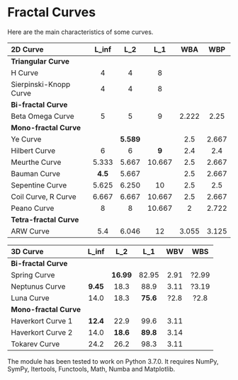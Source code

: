 # Fractal Curves

Here are the main characteristics of some curves.

|2D Curve               |  L_inf  |   L_2   |   L_1   |   WBA  |   WBP  |
|:---                   |  :---:  |  :---:  |  :---:  |  :---: |  :---: |
|**Triangular Curve**   |                                               |
|H Curve                |    4    |    4    |    8    |        |        |
|Sierpinski-Knopp Curve |    4    |    4    |    8    |        |        |
|**Bi-fractal Curve**   |         |         |         |        |        |
|Beta Omega Curve       |    5    |    5    |    9    |  2.222 |  2.25  |
|**Mono-fractal Curve** |                                               |
|Ye Curve               |         |**5.589**|         |  2.5   |  2.667 |
|Hilbert Curve          |    6    |    6    |  **9**  |  2.4   |  2.4   |
|Meurthe Curve          |  5.333  |  5.667  | 10.667  |  2.5   |  2.667 |
|Bauman Curve           | **4.5** |  5.667  |         |  2.5   |  2.667 |
|Sepentine Curve        |  5.625  |  6.250  |   10    |  2.5   |  2.5   |
|Coil Curve, R Curve    |  6.667  |  6.667  | 10.667  |  2.5   |  2.667 |
|Peano Curve            |    8    |    8    | 10.667  |   2    |  2.722 |
|**Tetra-fractal Curve**|                                               |
|ARW Curve              |   5.4   |  6.046  |   12    | 3.055  | 3.125  |

|3D Curve               |  L_inf  |   L_2   |   L_1   |   WBV  |   WBS  |
|:---                   |  :---:  |  :---:  |  :---:  |  :---: |  :---: |
|**Bi-fractal Curve**   |                                               |
|Spring Curve           |         |**16.99**|  82.95  |  2.91  |  ?2.99 |
|Neptunus Curve         |**9.45** |  18.3   |  88.9   |  3.11  |  ?3.19 |
|Luna Curve             |  14.0   |  18.3   |**75.6** |  ?2.8  |  ?2.8  |
|**Mono-fractal Curve**                                                 |
|Haverkort Curve 1      |**12.4** |  22.9   |  99.6   |  3.11  |        |
|Haverkort Curve 2      |  14.0   |**18.6** |**89.8** |  3.14  |        |
|Tokarev Curve          |  24.2   |  26.2   |  98.3   |  3.11  |        |

The module has been tested to work on Python 3.7.0. It requires NumPy, SymPy, Itertools, Functools, Math, Numba and Matplotlib.
